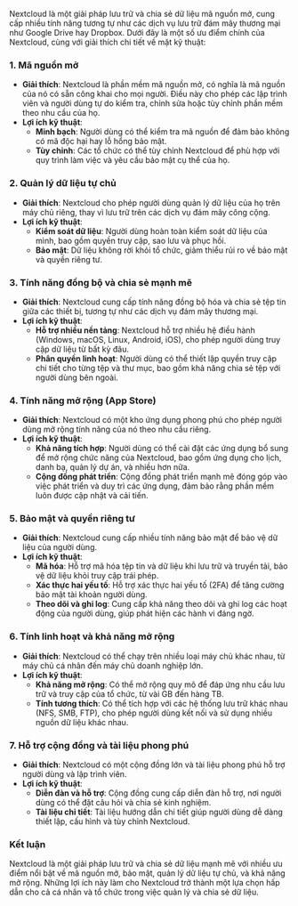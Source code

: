 Nextcloud là một giải pháp lưu trữ và chia sẻ dữ liệu mã nguồn mở, cung cấp nhiều tính năng tương tự như các dịch vụ lưu trữ đám mây thương mại như Google Drive hay Dropbox. Dưới đây là một số ưu điểm chính của Nextcloud, cùng với giải thích chi tiết về mặt kỹ thuật:

### 1. **Mã nguồn mở**
   - **Giải thích**: Nextcloud là phần mềm mã nguồn mở, có nghĩa là mã nguồn của nó có sẵn công khai cho mọi người. Điều này cho phép các lập trình viên và người dùng tự do kiểm tra, chỉnh sửa hoặc tùy chỉnh phần mềm theo nhu cầu của họ.
   - **Lợi ích kỹ thuật**:
     - **Minh bạch**: Người dùng có thể kiểm tra mã nguồn để đảm bảo không có mã độc hại hay lỗ hổng bảo mật.
     - **Tùy chỉnh**: Các tổ chức có thể tùy chỉnh Nextcloud để phù hợp với quy trình làm việc và yêu cầu bảo mật cụ thể của họ.

### 2. **Quản lý dữ liệu tự chủ**
   - **Giải thích**: Nextcloud cho phép người dùng quản lý dữ liệu của họ trên máy chủ riêng, thay vì lưu trữ trên các dịch vụ đám mây công cộng.
   - **Lợi ích kỹ thuật**:
     - **Kiểm soát dữ liệu**: Người dùng hoàn toàn kiểm soát dữ liệu của mình, bao gồm quyền truy cập, sao lưu và phục hồi.
     - **Bảo mật**: Dữ liệu không rời khỏi tổ chức, giảm thiểu rủi ro về bảo mật và quyền riêng tư.

### 3. **Tính năng đồng bộ và chia sẻ mạnh mẽ**
   - **Giải thích**: Nextcloud cung cấp tính năng đồng bộ hóa và chia sẻ tệp tin giữa các thiết bị, tương tự như các dịch vụ đám mây thương mại.
   - **Lợi ích kỹ thuật**:
     - **Hỗ trợ nhiều nền tảng**: Nextcloud hỗ trợ nhiều hệ điều hành (Windows, macOS, Linux, Android, iOS), cho phép người dùng truy cập dữ liệu từ bất kỳ đâu.
     - **Phân quyền linh hoạt**: Người dùng có thể thiết lập quyền truy cập chi tiết cho từng tệp và thư mục, bao gồm khả năng chia sẻ tệp với người dùng bên ngoài.

### 4. **Tính năng mở rộng (App Store)**
   - **Giải thích**: Nextcloud có một kho ứng dụng phong phú cho phép người dùng mở rộng tính năng của nó theo nhu cầu riêng.
   - **Lợi ích kỹ thuật**:
     - **Khả năng tích hợp**: Người dùng có thể cài đặt các ứng dụng bổ sung để mở rộng chức năng của Nextcloud, bao gồm ứng dụng cho lịch, danh bạ, quản lý dự án, và nhiều hơn nữa.
     - **Cộng đồng phát triển**: Cộng đồng phát triển mạnh mẽ đóng góp vào việc phát triển và duy trì các ứng dụng, đảm bảo rằng phần mềm luôn được cập nhật và cải tiến.

### 5. **Bảo mật và quyền riêng tư**
   - **Giải thích**: Nextcloud cung cấp nhiều tính năng bảo mật để bảo vệ dữ liệu của người dùng.
   - **Lợi ích kỹ thuật**:
     - **Mã hóa**: Hỗ trợ mã hóa tệp tin và dữ liệu khi lưu trữ và truyền tải, bảo vệ dữ liệu khỏi truy cập trái phép.
     - **Xác thực hai yếu tố**: Hỗ trợ xác thực hai yếu tố (2FA) để tăng cường bảo mật tài khoản người dùng.
     - **Theo dõi và ghi log**: Cung cấp khả năng theo dõi và ghi log các hoạt động của người dùng, giúp phát hiện các hành vi đáng ngờ.

### 6. **Tính linh hoạt và khả năng mở rộng**
   - **Giải thích**: Nextcloud có thể chạy trên nhiều loại máy chủ khác nhau, từ máy chủ cá nhân đến máy chủ doanh nghiệp lớn.
   - **Lợi ích kỹ thuật**:
     - **Khả năng mở rộng**: Có thể mở rộng quy mô để đáp ứng nhu cầu lưu trữ và truy cập của tổ chức, từ vài GB đến hàng TB.
     - **Tính tương thích**: Có thể tích hợp với các hệ thống lưu trữ khác nhau (NFS, SMB, FTP), cho phép người dùng kết nối và sử dụng nhiều nguồn dữ liệu khác nhau.

### 7. **Hỗ trợ cộng đồng và tài liệu phong phú**
   - **Giải thích**: Nextcloud có một cộng đồng lớn và tài liệu phong phú hỗ trợ người dùng và lập trình viên.
   - **Lợi ích kỹ thuật**:
     - **Diễn đàn và hỗ trợ**: Cộng đồng cung cấp diễn đàn hỗ trợ, nơi người dùng có thể đặt câu hỏi và chia sẻ kinh nghiệm.
     - **Tài liệu chi tiết**: Tài liệu hướng dẫn chi tiết giúp người dùng dễ dàng thiết lập, cấu hình và tùy chỉnh Nextcloud.

### Kết luận
Nextcloud là một giải pháp lưu trữ và chia sẻ dữ liệu mạnh mẽ với nhiều ưu điểm nổi bật về mã nguồn mở, bảo mật, quản lý dữ liệu tự chủ, và khả năng mở rộng. Những lợi ích này làm cho Nextcloud trở thành một lựa chọn hấp dẫn cho cả cá nhân và tổ chức trong việc quản lý và chia sẻ dữ liệu.
